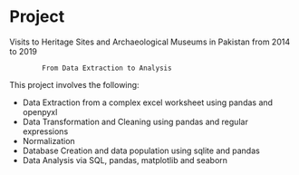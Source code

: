 # Project

Visits to Heritage Sites and Archaeological Museums in Pakistan
                   from 2014 to 2019

            From Data Extraction to Analysis

This project involves the following:

- Data Extraction from a complex excel worksheet using pandas and openpyxl
- Data Transformation and Cleaning using pandas and regular expressions
- Normalization
- Database Creation and data population using sqlite and pandas
- Data Analysis via SQL, pandas, matplotlib and seaborn
